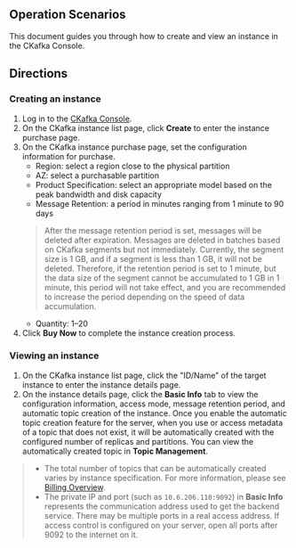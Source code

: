 ## Operation Scenarios
This document guides you through how to create and view an instance in the CKafka Console.

## Directions
### Creating an instance
1. Log in to the [CKafka Console](https://console.cloud.tencent.com/ckafka).
2. On the CKafka instance list page, click **Create** to enter the instance purchase page.
3. On the CKafka instance purchase page, set the configuration information for purchase.
	- Region: select a region close to the physical partition
	- AZ: select a purchasable partition
	- Product Specification: select an appropriate model based on the peak bandwidth and disk capacity
	- Message Retention: a period in minutes ranging from 1 minute to 90 days
	>After the message retention period is set, messages will be deleted after expiration. Messages are deleted in batches based on CKafka segments but not immediately. Currently, the segment size is 1 GB, and if a segment is less than 1 GB, it will not be deleted. Therefore, if the retention period is set to 1 minute, but the data size of the segment cannot be accumulated to 1 GB in 1 minute, this period will not take effect, and you are recommended to increase the period depending on the speed of data accumulation.
	- Quantity: 1–20
4. Click **Buy Now** to complete the instance creation process.


### Viewing an instance
1. On the CKafka instance list page, click the "ID/Name" of the target instance to enter the instance details page.
2. On the instance details page, click the **Basic Info** tab to view the configuration information, access mode, message retention period, and automatic topic creation of the instance.
Once you enable the automatic topic creation feature for the server, when you use or access metadata of a topic that does not exist, it will be automatically created with the configured number of replicas and partitions. You can view the automatically created topic in **Topic Management**.
> 
>- The total number of topics that can be automatically created varies by instance specification. For more information, please see [Billing Overview](https://intl.cloud.tencent.com/document/product/597/11745).
>- The private IP and port (such as `10.6.206.110:9092`) in **Basic Info** represents the communication address used to get the backend service. There may be multiple ports in a real access address. If access control is configured on your server, open all ports after 9092 to the internet on it.

